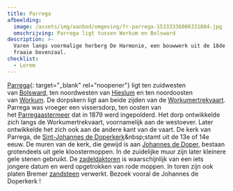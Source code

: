```yaml
---
title: Parrega
afbeelding:
  image: /assets/img/aanbod/omgeving/fr-parrega-15333336006331804.jpg
  omschrijving: Parrega ligt tussen Workum en Bolsward
description: >-
  Varen langs voormalige herberg De Harmonie, een bouwwerk uit de 18de eeuw met
  fraaie bovenzaal.
checklist:
  - Lorem
---
```


[Parrega](https://nl.wikipedia.org/wiki/Parrega){: target="_blank" rel="noopener"} ligt ten zuidwesten van&nbsp;[Bolsward](https://nl.wikipedia.org/wiki/Bolsward), ten noordwesten van&nbsp;[Hieslum](https://nl.wikipedia.org/wiki/Hieslum)&nbsp;en ten noordoosten van&nbsp;[Workum](https://nl.wikipedia.org/wiki/Workum). De dorpskern ligt aan beide zijden van de&nbsp;[Workumertrekvaart](https://nl.wikipedia.org/wiki/Workumertrekvaart). Parrega was vroeger een vissersdorp, ten oosten van het&nbsp;[Parregaastermeer](https://nl.wikipedia.org/wiki/Parregaastermeer)&nbsp;dat in 1879 werd ingepolderd. Het dorp ontwikkelde zich langs de Workumertrekvaart, voornamelijk aan de westoever. Later ontwikkelde het zich ook aan de andere kant van de vaart. De kerk van Parrega, de&nbsp;[Sint-Johannes de Doperkerk](https://nl.wikipedia.org/wiki/Sint-Johannes_de_Doperkerk_&#40;Parrega&#41;)&nbsp;stamt uit de 13e of 14e eeuw. De muren van de kerk, die gewijd is aan&nbsp;[Johannes de Doper](https://nl.wikipedia.org/wiki/Johannes_de_Doper), bestaan grotendeels uit gele kloostermoppen. In de zuidelijke muur zijn later kleinere gele stenen gebruikt. De&nbsp;[zadeldaktoren](https://nl.wikipedia.org/wiki/Zadeldak)&nbsp;is waarschijnlijk van een iets jongere datum en werd opgetrokken van rode moppen. In toren zijn ook platen Bremer&nbsp;[zandsteen](https://nl.wikipedia.org/wiki/Zandsteen)&nbsp;verwerkt. Bezoek vooral de Johannes de Doperkerk \!
